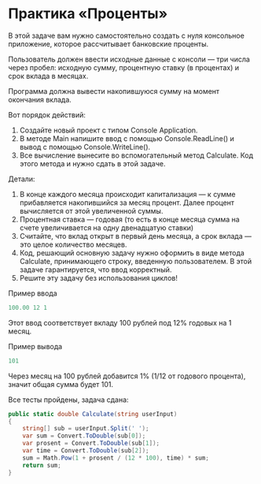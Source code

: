 # Практика «Проценты»

В этой задаче вам нужно самостоятельно создать с нуля консольное приложение, которое рассчитывает банковские проценты.

Пользователь должен ввести исходные данные с консоли — три числа через пробел: исходную сумму, процентную ставку (в процентах) и срок вклада в месяцах.

Программа должна вывести накопившуюся сумму на момент окончания вклада.

Вот порядок действий:
1. Создайте новый проект с типом Console Application.
2. В методе Main напишите ввод с помощью Console.ReadLine() и вывод с помощью Console.WriteLine().
3. Все вычисление вынесите во вспомогательный метод Calculate. Код этого метода и нужно сдать в этой задаче.

Детали:
1. В конце каждого месяца происходит капитализация — к сумме прибавляется накопившийся за месяц процент. Далее процент вычисляется от этой увеличенной суммы.
2. Процентная ставка — годовая (то есть в конце месяца сумма на счете увеличивается на одну двенадцатую ставки)
3. Считайте, что вклад открыт в первый день месяца, а срок вклада — это целое количество месяцев.
4. Код, решающий основную задачу нужно оформить в виде метода Calculate, принимающего строку, введенную пользователем. В этой задаче гарантируется, что ввод корректный.
5. Решите эту задачу без использования циклов!


Пример ввода
```cs
100.00 12 1
```
Этот ввод соответствует вкладу 100 рублей под 12% годовых на 1 месяц.

Пример вывода
```cs
101
```
Через месяц на 100 рублей добавится 1% (1/12 от годового процента), значит общая сумма будет 101.

Все тесты пройдены, задача сдана:
```cs
public static double Calculate(string userInput)
{
    string[] sub = userInput.Split(' ');
	var sum = Convert.ToDouble(sub[0]);
	var prosent = Convert.ToDouble(sub[1]);
	var time = Convert.ToDouble(sub[2]);
	sum = Math.Pow(1 + prosent / (12 * 100), time) * sum;
	return sum;
}
```